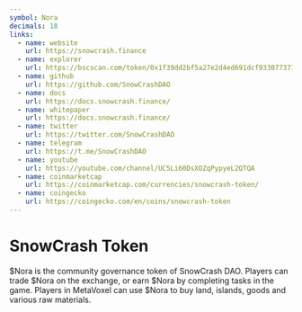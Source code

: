 ```yaml
---
symbol: Nora
decimals: 18
links:
  - name: website
    url: https://snowcrash.finance
  - name: explorer
    url: https://bscscan.com/token/0x1f39dd2bf5a27e2d4ed691dcf933077371777cb0
  - name: github
    url: https://github.com/SnowCrashDAO
  - name: docs
    url: https://docs.snowcrash.finance/
  - name: whitepaper
    url: https://docs.snowcrash.finance/
  - name: twitter
    url: https://twitter.com/SnowCrashDAO
  - name: telegram
    url: https://t.me/SnowCrashDAO
  - name: youtube
    url: https://youtube.com/channel/UC5Li60DsXOZqPypyeL2QTQA
  - name: coinmarketcap
    url: https://coinmarketcap.com/currencies/snowcrash-token/
  - name: coingecko
    url: https://coingecko.com/en/coins/snowcrash-token
---
```


# SnowCrash Token

$Nora is the community governance token of SnowCrash DAO. Players can trade $Nora on the exchange, or earn $Nora by completing tasks in the game. Players in MetaVoxel can use $Nora to buy land, islands, goods and various raw materials.
